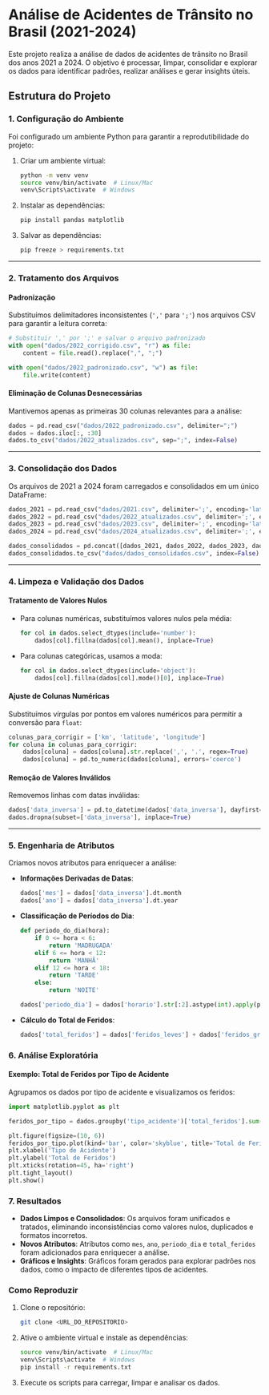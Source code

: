 
# Análise de Acidentes de Trânsito no Brasil (2021-2024)

Este projeto realiza a análise de dados de acidentes de trânsito no Brasil dos anos 2021 a 2024. O objetivo é processar, limpar, consolidar e explorar os dados para identificar padrões, realizar análises e gerar insights úteis.

## Estrutura do Projeto

### 1. Configuração do Ambiente

Foi configurado um ambiente Python para garantir a reprodutibilidade do projeto:

1. Criar um ambiente virtual:
   ```bash
   python -m venv venv
   source venv/bin/activate  # Linux/Mac
   venv\Scripts\activate  # Windows
   ```
2. Instalar as dependências:
   ```bash
   pip install pandas matplotlib
   ```
3. Salvar as dependências:
   ```bash
   pip freeze > requirements.txt
   ```

---

### 2. Tratamento dos Arquivos

#### **Padronização**
Substituímos delimitadores inconsistentes (`','` para `';'`) nos arquivos CSV para garantir a leitura correta:

```python
# Substituir ',' por ';' e salvar o arquivo padronizado
with open("dados/2022_corrigido.csv", "r") as file:
    content = file.read().replace(",", ";")

with open("dados/2022_padronizado.csv", "w") as file:
    file.write(content)
```

#### **Eliminação de Colunas Desnecessárias**
Mantivemos apenas as primeiras 30 colunas relevantes para a análise:

```python
dados = pd.read_csv("dados/2022_padronizado.csv", delimiter=";")
dados = dados.iloc[:, :30]
dados.to_csv("dados/2022_atualizados.csv", sep=";", index=False)
```

---

### 3. Consolidação dos Dados

Os arquivos de 2021 a 2024 foram carregados e consolidados em um único DataFrame:

```python
dados_2021 = pd.read_csv("dados/2021.csv", delimiter=';', encoding='latin1')
dados_2022 = pd.read_csv("dados/2022_atualizados.csv", delimiter=';', encoding='latin1')
dados_2023 = pd.read_csv("dados/2023.csv", delimiter=';', encoding='latin1')
dados_2024 = pd.read_csv("dados/2024_atualizados.csv", delimiter=';', encoding='latin1')

dados_consolidados = pd.concat([dados_2021, dados_2022, dados_2023, dados_2024], ignore_index=True)
dados_consolidados.to_csv("dados/dados_consolidados.csv", index=False)
```

---

### 4. Limpeza e Validação dos Dados

#### **Tratamento de Valores Nulos**
- Para colunas numéricas, substituímos valores nulos pela média:
  ```python
  for col in dados.select_dtypes(include='number'):
      dados[col].fillna(dados[col].mean(), inplace=True)
  ```

- Para colunas categóricas, usamos a moda:
  ```python
  for col in dados.select_dtypes(include='object'):
      dados[col].fillna(dados[col].mode()[0], inplace=True)
  ```

#### **Ajuste de Colunas Numéricas**
Substituímos vírgulas por pontos em valores numéricos para permitir a conversão para `float`:

```python
colunas_para_corrigir = ['km', 'latitude', 'longitude']
for coluna in colunas_para_corrigir:
    dados[coluna] = dados[coluna].str.replace(',', '.', regex=True)
    dados[coluna] = pd.to_numeric(dados[coluna], errors='coerce')
```

#### **Remoção de Valores Inválidos**
Removemos linhas com datas inválidas:

```python
dados['data_inversa'] = pd.to_datetime(dados['data_inversa'], dayfirst=True, errors='coerce')
dados.dropna(subset=['data_inversa'], inplace=True)
```

---

### 5. Engenharia de Atributos

Criamos novos atributos para enriquecer a análise:

- **Informações Derivadas de Datas**:
  ```python
  dados['mes'] = dados['data_inversa'].dt.month
  dados['ano'] = dados['data_inversa'].dt.year
  ```

- **Classificação de Períodos do Dia**:
  ```python
  def periodo_do_dia(hora):
      if 0 <= hora < 6:
          return 'MADRUGADA'
      elif 6 <= hora < 12:
          return 'MANHÃ'
      elif 12 <= hora < 18:
          return 'TARDE'
      else:
          return 'NOITE'

  dados['periodo_dia'] = dados['horario'].str[:2].astype(int).apply(periodo_do_dia)
  ```

- **Cálculo do Total de Feridos**:
  ```python
  dados['total_feridos'] = dados['feridos_leves'] + dados['feridos_graves']
  ```

### 6. Análise Exploratória

#### **Exemplo: Total de Feridos por Tipo de Acidente**
Agrupamos os dados por tipo de acidente e visualizamos os feridos:

```python
import matplotlib.pyplot as plt

feridos_por_tipo = dados.groupby('tipo_acidente')['total_feridos'].sum().sort_values()

plt.figure(figsize=(10, 6))
feridos_por_tipo.plot(kind='bar', color='skyblue', title='Total de Feridos por Tipo de Acidente')
plt.xlabel('Tipo de Acidente')
plt.ylabel('Total de Feridos')
plt.xticks(rotation=45, ha='right')
plt.tight_layout()
plt.show()
```

### 7. Resultados

- **Dados Limpos e Consolidados**: Os arquivos foram unificados e tratados, eliminando inconsistências como valores nulos, duplicados e formatos incorretos.
- **Novos Atributos**: Atributos como `mes`, `ano`, `periodo_dia` e `total_feridos` foram adicionados para enriquecer a análise.
- **Gráficos e Insights**: Gráficos foram gerados para explorar padrões nos dados, como o impacto de diferentes tipos de acidentes.


### Como Reproduzir

1. Clone o repositório:
   ```bash
   git clone <URL_DO_REPOSITORIO>
   ```
2. Ative o ambiente virtual e instale as dependências:
   ```bash
   source venv/bin/activate  # Linux/Mac
   venv\Scripts\activate  # Windows
   pip install -r requirements.txt
   ```
3. Execute os scripts para carregar, limpar e analisar os dados.
